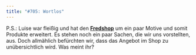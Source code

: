 ```yaml
---
title: "#705: Wortlos"
---
```


P.S.: Luise war fleißig und hat den <a href="http://www.spreadshirt.net/shop.php?sid=125913"><strong>Fredshop</strong></a> um ein paar Motive und somit Produkte erweitert. 
Es stehen noch ein paar Sachen, die wir uns vorstellten, aus. Doch allmählich befürchten wir, dass das Angebot im Shop zu unübersichtlich wird.
Was meint ihr?


